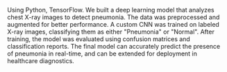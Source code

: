 Using Python, TensorFlow. We built a deep learning model that analyzes chest X-ray images to detect pneumonia. The data was preprocessed and augmented for better performance. A custom CNN was trained on labeled X-ray images, classifying them as either "Pneumonia" or "Normal". After training, the model was evaluated using confusion matrices and classification reports. The final model can accurately predict the presence of pneumonia in real-time, and can be extended for deployment in healthcare diagnostics.







